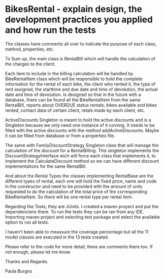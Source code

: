 # BikesRental - explain design, the development practices you applied and how run the tests
The classes have comments all over to indicate the purpose of each class, method, properties, etc.

To Sum up, the main class is RentalBill which will handle the calculation of the charges to the client.

Each item to include in the billing calculation will be handled by BikeRentalItem class which will be responsible to hold the complete information for the rental of each bike, the client who rented it, the type of rent assigned, the starttime and due date and time of devolution, the actual date and time of devolution. Is designed so that in the future with a database, there can be found all the BikeRentalItem from the same RentalBill, reports about OVERDUE status rentals, bikes available and bikes rented, contact data of certain client, retals made by each client, etc.

ActiveDiscounts Singleton is meant to hold the active discounts and is a Singleton because we only need one instance of it running. It needs to be filled with the active discounts with the method addActiveDiscounts. Maybe it can be filled from database or from a properties file.

The same with FamilyDiscountStrategy Singleton class that will manage the calculation of the discount for a RentalBilling. This singleton implements the DiscountStrategyInterface wich will force each class that implements it, to implement the CalculateDiscount method so we can have different discount implementations for the same RentalBill.

And about the Rental Types the classes implementing RentalBase are the different types of rental, each one will hold the fixed price, name and code in the constructor and need to be provided with the amount of units requested to do the calculation of the total price of the corresponding BikeRentalItem. So there will be one rental type per rental item. 

Regarding the Tests, they are JUnits. I created a maven proyect and put the dependenciens there. To run the tests they can be ran from any IDE. Importing maven project and selecting test package and select the available option to run all tests.

I haven't been able to meassure the coverage percentage but all the 11 model classes are executed in the 13 tests created. 

Please refer to the code for more detail, there are comments there too. If not enough, please let me know.

Thanks and Regards.

Paula Burgos
